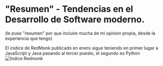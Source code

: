 # "Resumen" - Tendencias en el Desarrollo de Software moderno.
(le puse "resumen" por que incluire mucha de mi opinion propia, desde la experiencia que tengo)

El inidice de RedMonk publicado en enero sigue teniendo en primer lugar a JavaScript y Java pasando al tercer puesto, el segundo es Python
![Indice Redmonk](https://redmonk.com/sogrady/files/2021/03/lang.rank_.0121.wm_-1024x805.png)

